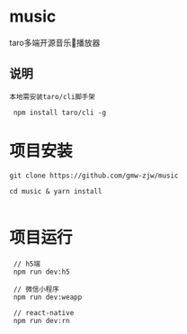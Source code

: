 # music
taro多端开源音乐🎵播放器

## 说明
    本地需安装taro/cli脚手架 

     npm install taro/cli -g
     

# 项目安装

```
git clone https://github.com/gmw-zjw/music

cd music & yarn install


```

# 项目运行

```
 // h5端
 npm run dev:h5

 // 微信小程序
 npm run dev:weapp

 // react-native
 npm run dev:rn

 ```


